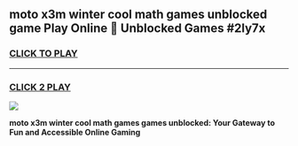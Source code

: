 
## moto x3m winter cool math games unblocked game Play Online 👋 Unblocked Games #2ly7x
<h3>
<a href="https://premium.freeplayer.one?title=moto_x3m_winter_cool_math_games&ref=21F">CLICK TO PLAY</a></h3>
<hr>

<h3>
<a href="https://premium.freeplayer.one?title=moto_x3m_winter_cool_math_games&ref=21F">CLICK 2 PLAY</a>
  
</h3>

<a href="https://premium.freeplayer.one?title=moto_x3m_winter_cool_math_games&ref=21F/"><img src="https://clearcache.store/games.png"></a>


**moto x3m winter cool math games games unblocked: Your Gateway to Fun and Accessible Online Gaming**
